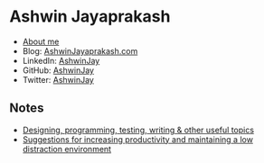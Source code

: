 # Ashwin Jayaprakash

* [About me](notes-about-me.md)
* Blog:     [AshwinJayaprakash.com](https://www.ashwinjayaprakash.com/) 
* LinkedIn: [AshwinJay](https://www.linkedin.com/in/ashwinjay/) 
* GitHub:   [AshwinJay](https://github.com/AshwinJay)
* Twitter:  [AshwinJay](https://twitter.com/ashwinjay)

## Notes

* [Designing, programming, testing, writing & other useful topics](notes-design.md)
* [Suggestions for increasing productivity and maintaining a low distraction environment](notes-productivity.md)
